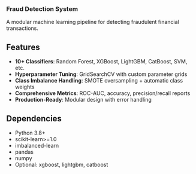 ### Fraud Detection System

A modular machine learning pipeline for detecting fraudulent financial transactions.

## Features

- **10+ Classifiers**: Random Forest, XGBoost, LightGBM, CatBoost, SVM, etc.
- **Hyperparameter Tuning**: GridSearchCV with custom parameter grids
- **Class Imbalance Handling**: SMOTE oversampling + automatic class weights
- **Comprehensive Metrics**: ROC-AUC, accuracy, precision/recall reports
- **Production-Ready**: Modular design with error handling


## Dependencies
- Python 3.8+
- scikit-learn>=1.0
- imbalanced-learn
- pandas
- numpy
- Optional: xgboost, lightgbm, catboost
